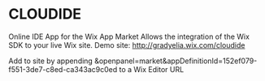 # CLOUDIDE
Online IDE App for the Wix App Market
Allows the integration of the Wix SDK to your live Wix site.
Demo site: http://gradyelia.wix.com/cloudide

Add to site by appending &openpanel=market&appDefinitionId=152ef079-f551-3de7-c8ed-ca343ac9c0ed to a Wix Editor URL
